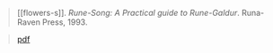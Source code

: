 > [[flowers-s]]. *Rune-Song: A Practical guide to Rune-Galdur*. Runa-Raven Press, 1993.

> [pdf](a/flowers-s1993.pdf)